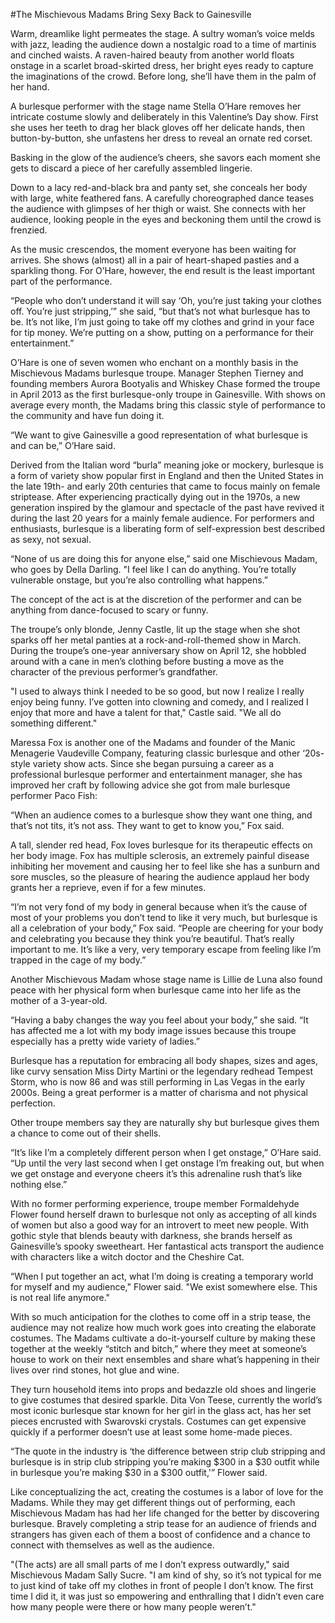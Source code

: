 #The Mischievous Madams Bring Sexy Back to Gainesville

Warm, dreamlike light permeates the stage. A sultry woman’s voice melds with jazz, leading the audience down a nostalgic road to a time of martinis and cinched waists. A raven-haired beauty from another world floats onstage in a scarlet broad-skirted dress, her bright eyes ready to capture the imaginations of the crowd. Before long, she’ll have them in the palm of her hand.

A burlesque performer with the stage name Stella O’Hare removes her intricate costume slowly and deliberately in this Valentine’s Day show. First she uses her teeth to drag her black gloves off her delicate hands, then button-by-button, she unfastens her dress to reveal an ornate red corset.

Basking in the glow of the audience’s cheers, she savors each moment she gets to discard a piece of her carefully assembled lingerie.

Down to a lacy red-and-black bra and panty set, she conceals her body with large, white feathered fans. A carefully choreographed dance teases the audience with glimpses of her thigh or waist. She connects with her audience, looking people in the eyes and beckoning them until the crowd is frenzied.

As the music crescendos, the moment everyone has been waiting for arrives. She shows (almost) all in a pair of heart-shaped pasties and a sparkling thong. For O’Hare, however, the end result is the least important part of the performance.

“People who don’t understand it will say ‘Oh, you’re just taking your clothes off. You’re just stripping,’” she said, “but that’s not what burlesque has to be. It’s not like, I’m just going to take off my clothes and grind in your face for tip money. We’re putting on a show, putting on a performance for their entertainment.”

O’Hare is one of seven women who enchant on a monthly basis in the Mischievous Madams burlesque troupe. Manager Stephen Tierney and founding members Aurora Bootyalis and Whiskey Chase formed the troupe in April 2013 as the first burlesque-only troupe in Gainesville. With shows on average every month, the Madams bring this classic style of performance to the community and have fun doing it.

“We want to give Gainesville a good representation of what burlesque is and can be,” O’Hare said.

Derived from the Italian word “burla” meaning joke or mockery, burlesque is a form of variety show popular first in England and then the United States in the late 19th- and early 20th centuries that came to focus mainly on female striptease. After experiencing practically dying out in the 1970s, a new generation inspired by the glamour and spectacle of the past have revived it during the last 20 years for a mainly female audience. For performers and enthusiasts, burlesque is a liberating form of self-expression best described as sexy, not sexual.

“None of us are doing this for anyone else,” said one Mischievous Madam, who goes by Della Darling. "I feel like I can do anything. You’re totally vulnerable onstage, but you’re also controlling what happens.”

The concept of the act is at the discretion of the performer and can be anything from dance-focused to scary or funny.

The troupe’s only blonde, Jenny Castle, lit up the stage when she shot sparks off her metal panties at a rock-and-roll-themed show in March. During the troupe’s one-year anniversary show on April 12, she hobbled around with a cane in men’s clothing before busting a move as the character of the previous performer’s grandfather.

"I used to always think I needed to be so good, but now I realize I really enjoy being funny. I’ve gotten into clowning and comedy, and I realized I enjoy that more and have a talent for that," Castle said. "We all do something different."

Maressa Fox is another one of the Madams and founder of the Manic Menagerie Vaudeville Company, featuring classic burlesque and other ‘20s-style variety show acts. Since she began pursuing a career as a professional burlesque performer and entertainment manager, she has improved her craft by following advice she got from male burlesque performer Paco Fish:

“When an audience comes to a burlesque show they want one thing, and that’s not tits, it’s not ass. They want to get to know you,” Fox said.

A tall, slender red head, Fox loves burlesque for its therapeutic effects on her body image. Fox has multiple sclerosis, an extremely painful disease inhibiting her movement and causing her to feel like she has a sunburn and sore muscles, so the pleasure of hearing the audience applaud her body grants her a reprieve, even if for a few minutes.

“I’m not very fond of my body in general because when it’s the cause of most of your problems you don’t tend to like it very much, but burlesque is all a celebration of your body,” Fox said. “People are cheering for your body and celebrating you because they think you’re beautiful. That’s really important to me. It’s like a very, very temporary escape from feeling like I’m trapped in the cage of my body.”

Another Mischievous Madam whose stage name is Lillie de Luna also found peace with her physical form when burlesque came into her life as the mother of a 3-year-old.

“Having a baby changes the way you feel about your body,” she said. “It has affected me a lot with my body image issues because this troupe especially has a pretty wide variety of ladies.”

Burlesque has a reputation for embracing all body shapes, sizes and ages, like curvy sensation Miss Dirty Martini or the legendary redhead Tempest Storm, who is now 86 and was still performing in Las Vegas in the early 2000s. Being a great performer is a matter of charisma and not physical perfection.

Other troupe members say they are naturally shy but burlesque gives them a chance to come out of their shells.

“It’s like I’m a completely different person when I get onstage,” O’Hare said. “Up until the very last second when I get onstage I’m freaking out, but when we get onstage and everyone cheers it’s this adrenaline rush that’s like nothing else.”

With no former performing experience, troupe member Formaldehyde Flower found herself drawn to burlesque not only as accepting of all kinds of women but also a good way for an introvert to meet new people. With gothic style that blends beauty with darkness, she brands herself as Gainesville’s spooky sweetheart. Her fantastical acts transport the audience with characters like a witch doctor and the Cheshire Cat.

“When I put together an act, what I’m doing is creating a temporary world for myself and my audience," Flower said. "We exist somewhere else. This is not real life anymore."

With so much anticipation for the clothes to come off in a strip tease, the audience may not realize how much work goes into creating the elaborate costumes. The Madams cultivate a do-it-yourself culture by making these together at the weekly “stitch and bitch,” where they meet at someone’s house to work on their next ensembles and share what’s happening in their lives over rind stones, hot glue and wine.

They turn household items into props and bedazzle old shoes and lingerie to give costumes that desired sparkle. Dita Von Teese, currently the world’s most iconic burlesque star known for her girl in the glass act, has her set pieces encrusted with Swarovski crystals. Costumes can get expensive quickly if a performer doesn’t use at least some home-made pieces.

“The quote in the industry is ‘the difference between strip club stripping and burlesque is in strip club stripping you’re making $300 in a $30 outfit while in burlesque you’re making $30 in a $300 outfit,'” Flower said.

Like conceptualizing the act, creating the costumes is a labor of love for the Madams. While they may get different things out of performing, each Mischievous Madam has had her life changed for the better by discovering burlesque. Bravely completing a strip tease for an audience of friends and strangers has given each of them a boost of confidence and a chance to connect with themselves as well as the audience.

"(The acts) are all small parts of me I don’t express outwardly," said Mischievous Madam Sally Sucre. "I am kind of shy, so it’s not typical for me to just kind of take off my clothes in front of people I don’t know. The first time I did it, it was just so empowering and enthralling that I didn’t even care how many people were there or how many people weren’t."

